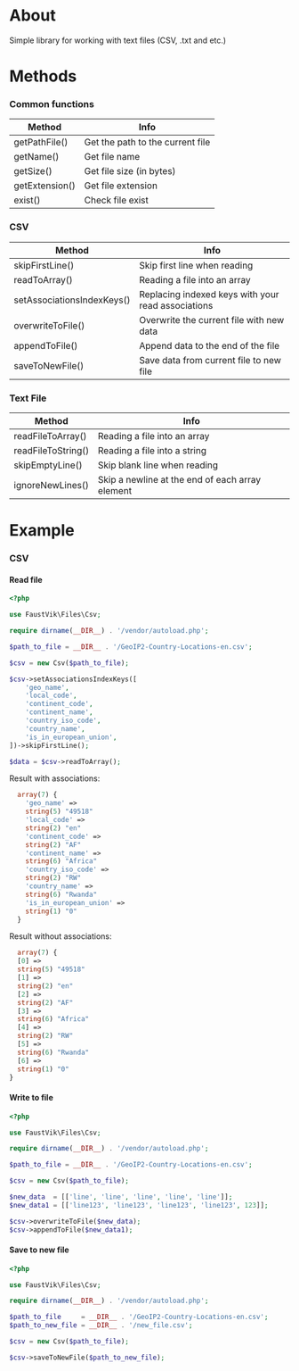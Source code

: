 # About

Simple library for working with text files (CSV, .txt and etc.)

# Methods

### Common functions

| Method | Info |
| ------ | ------ |
| getPathFile() | Get the path to the current file |
| getName() | Get file name |
| getSize() | Get file size (in bytes) |
| getExtension() | Get file extension  |
| exist() | Check file exist  |

### CSV

| Method | Info |
| ------ | ------ |
| skipFirstLine() | Skip first line when reading |
| readToArray() | Reading a file into an array |
| setAssociationsIndexKeys() | Replacing indexed keys with your read associations |
| overwriteToFile() | Overwrite the current file with new data  |
| appendToFile() | Append data to the end of the file |
| saveToNewFile() | Save data from current file to new file |

### Text File

| Method | Info |
| ------ | ------ |
| readFileToArray() | Reading a file into an array |
| readFileToString() | Reading a file into a string |
| skipEmptyLine() | Skip blank line when reading |
| ignoreNewLines() | Skip a newline at the end of each array element  |

# Example

### CSV

#### Read file

```php
<?php

use FaustVik\Files\Csv;

require dirname(__DIR__) . '/vendor/autoload.php';

$path_to_file = __DIR__ . '/GeoIP2-Country-Locations-en.csv';

$csv = new Csv($path_to_file);

$csv->setAssociationsIndexKeys([
    'geo_name',
    'local_code',
    'continent_code',
    'continent_name',
    'country_iso_code',
    'country_name',
    'is_in_european_union',
])->skipFirstLine();

$data = $csv->readToArray();
```

Result with associations:

```php
  array(7) {
    'geo_name' =>
    string(5) "49518"
    'local_code' =>
    string(2) "en"
    'continent_code' =>
    string(2) "AF"
    'continent_name' =>
    string(6) "Africa"
    'country_iso_code' =>
    string(2) "RW"
    'country_name' =>
    string(6) "Rwanda"
    'is_in_european_union' =>
    string(1) "0"
  }


```

Result without associations:

```php
  array(7) {
  [0] =>
  string(5) "49518"
  [1] =>
  string(2) "en"
  [2] =>
  string(2) "AF"
  [3] =>
  string(6) "Africa"
  [4] =>
  string(2) "RW"
  [5] =>
  string(6) "Rwanda"
  [6] =>
  string(1) "0"
}

```

#### Write to file

```php
<?php

use FaustVik\Files\Csv;

require dirname(__DIR__) . '/vendor/autoload.php';

$path_to_file = __DIR__ . '/GeoIP2-Country-Locations-en.csv';

$csv = new Csv($path_to_file);

$new_data  = [['line', 'line', 'line', 'line', 'line']];
$new_data1 = [['line123', 'line123', 'line123', 'line123', 123]];

$csv->overwriteToFile($new_data);
$csv->appendToFile($new_data1);
```

#### Save to new file

```php
<?php

use FaustVik\Files\Csv;

require dirname(__DIR__) . '/vendor/autoload.php';

$path_to_file     = __DIR__ . '/GeoIP2-Country-Locations-en.csv';
$path_to_new_file = __DIR__ . '/new_file.csv';

$csv = new Csv($path_to_file);

$csv->saveToNewFile($path_to_new_file);
```